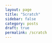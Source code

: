 ```yaml
---
layout: page
title: "Scratch"
sidebar: false
category: posts
draft: true
permalink: /scratch
---
```

